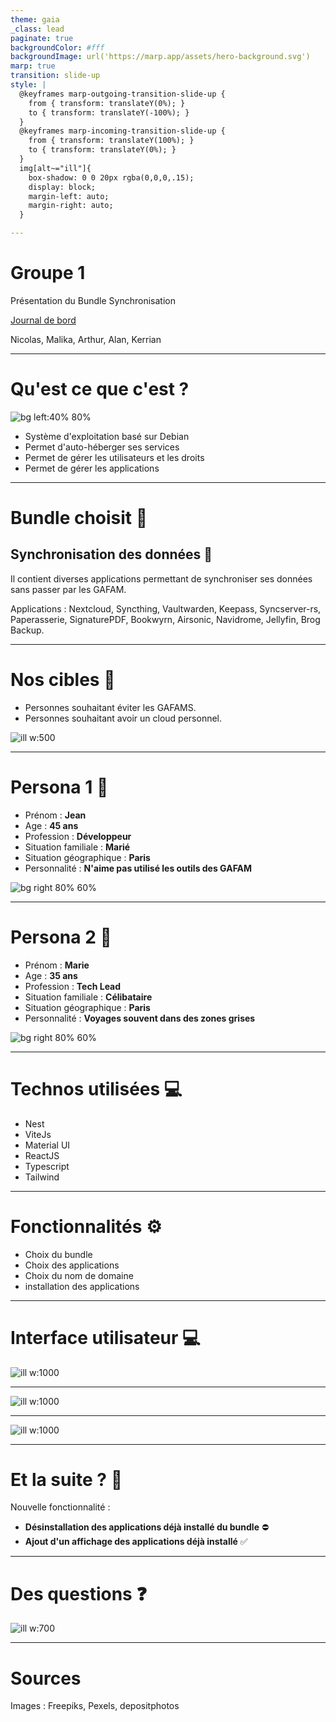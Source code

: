 ```yaml
---
theme: gaia
_class: lead
paginate: true
backgroundColor: #fff
backgroundImage: url('https://marp.app/assets/hero-background.svg')
marp: true
transition: slide-up
style: |
  @keyframes marp-outgoing-transition-slide-up {
    from { transform: translateY(0%); }
    to { transform: translateY(-100%); }
  }
  @keyframes marp-incoming-transition-slide-up {
    from { transform: translateY(100%); }
    to { transform: translateY(0%); }
  }
  img[alt~="ill"]{
    box-shadow: 0 0 20px rgba(0,0,0,.15);
    display: block;
    margin-left: auto;
    margin-right: auto;
  }

---
```





# **Groupe 1**

Présentation du Bundle Synchronisation

[Journal de bord](https://declic.cc/yunohost/?Groupe1M1TL)

Nicolas, Malika, Arthur, Alan, Kerrian



---

# Qu'est ce que c'est ?
![bg left:40% 80%](https://yunohost.org/_images/ynh_logo_black_300dpi.png)
- Système d'exploitation basé sur Debian
- Permet d'auto-héberger ses services
- Permet de gérer les utilisateurs et les droits
- Permet de gérer les applications

---

# Bundle choisit :briefcase:

## Synchronisation des données :arrows_counterclockwise:

Il contient diverses applications permettant de synchroniser ses données sans passer par les GAFAM.

Applications :
Nextcloud, Syncthing, Vaultwarden, Keepass, Syncserver-rs, Paperasserie, SignaturePDF, Bookwyrn, Airsonic, Navidrome, Jellyfin, Brog Backup.


---
# Nos cibles :dart:

- Personnes souhaitant éviter les GAFAMS.
- Personnes souhaitant avoir un cloud personnel.

![ill w:500](https://img.freepik.com/vecteurs-libre/journee-jeunesse-gens-se-serrant-ensemble-illustration_23-2148583217.jpg?w=2000&t=st=1704959825~exp=1704960425~hmac=031fd610837250a7fd1cebcf5dcd4afd679e27c52c255b0d9dae5645fe357fd9)

---
# Persona 1 :man:

- Prénom : **Jean**
- Age : **45 ans**
- Profession : **Développeur**
- Situation familiale : **Marié**
- Situation géographique : **Paris**
- Personnalité : **N'aime pas utilisé les outils des GAFAM**

![bg right 80% 60%](https://st3.depositphotos.com/1743476/16188/i/450/depositphotos_161885998-stock-photo-mature-mixed-race-man-smiling.jpg)

---

# Persona 2 :girl:

- Prénom : **Marie**
- Age : **35 ans**
- Profession : **Tech Lead**
- Situation familiale : **Célibataire**
- Situation géographique : **Paris**
- Personnalité : **Voyages souvent dans des zones grises**

![bg right 80% 60%](https://images.pexels.com/photos/733872/pexels-photo-733872.jpeg?cs=srgb&dl=pexels-andrea-piacquadio-733872.jpg&fm=jpg)

---
# Technos utilisées :computer:

- Nest
- ViteJs
- Material UI
- ReactJS
- Typescript
- Tailwind



---
# Fonctionnalités :gear:

- Choix du bundle
- Choix des applications
- Choix du nom de domaine
- installation des applications


---
# Interface utilisateur :computer:
![ill w:1000](https://media.discordapp.net/attachments/1038101963084144662/1195322151629226064/image.png?ex=65b39180&is=65a11c80&hm=74feb39683eca0b9b597d29d74038ff7c968cb514112740d7dd366d72f77993c&=&format=webp&quality=lossless&width=1438&height=671)

---

![ill w:1000](https://media.discordapp.net/attachments/1038101963084144662/1195322267677237248/image.png?ex=65b3919c&is=65a11c9c&hm=0178c66aca4b976a3c0ab9286e6f223e64c6600ed6edcef02d3dae5334f5982a&=&format=webp&quality=lossless&width=1440&height=670)

---

![ill w:1000](https://media.discordapp.net/attachments/1038101963084144662/1195322435902373888/image.png?ex=65b391c4&is=65a11cc4&hm=4962adcfbdc4dd6e7d227be3782643a1fc4decef5a1867f8f852b232ec192b22&=&format=webp&quality=lossless&width=1440&height=668)


---

# Et la suite ? :thinking:

Nouvelle fonctionnalité : 
- **Désinstallation des applications déjà installé du bundle**  :no_entry:
- **Ajout d'un affichage des applications déjà installé** :white_check_mark:

---
# Des questions  :question:

![ ill w:700](https://img.freepik.com/vecteurs-libre/illustration-personnes-dessinees-main-posant-questions_23-2148906555.jpg?w=1380&t=st=1705057599~exp=1705058199~hmac=ef559604af60a125a910b4b5f9e41a00a72be260fb95da136a96115d8025527d)


---

# Sources 
Images : Freepiks, Pexels, depositphotos
